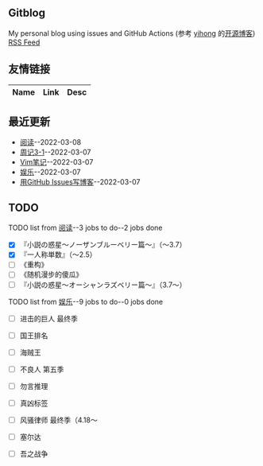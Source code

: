 ## Gitblog
My personal blog using issues and GitHub Actions (参考 [yihong](https://github.com/yihong0618) 的[开源博客](https://github.com/yihong0618/gitblog/issues/177))
[RSS Feed](https://raw.githubusercontent.com/wjianbo/blog-data/main/feed.xml)
## 友情链接
| Name | Link | Desc | 
 | ---- | ---- | ---- |
## 最近更新
- [阅读](https://github.com/wjianbo/blog-data/issues/5)--2022-03-08
- [周记3-1](https://github.com/wjianbo/blog-data/issues/4)--2022-03-07
- [Vim笔记](https://github.com/wjianbo/blog-data/issues/3)--2022-03-07
- [娱乐](https://github.com/wjianbo/blog-data/issues/2)--2022-03-07
- [用GitHub Issues写博客](https://github.com/wjianbo/blog-data/issues/1)--2022-03-07
## TODO
TODO list from [阅读](https://github.com/wjianbo/blog-data/issues/5)--3 jobs to do--2 jobs done
- [x] 『小説の惑星〜ノーザンブルーベリー篇～』（～3.7）
- [x] 『一人称単数』（～2.5）
- [ ] 《重构》
- [ ] 《随机漫步的傻瓜》
- [ ] 『小説の惑星〜オーシャンラズベリー篇～』（3.7〜）

TODO list from [娱乐](https://github.com/wjianbo/blog-data/issues/2)--9 jobs to do--0 jobs done
- [ ] 进击的巨人 最终季
- [ ] 国王排名
- [ ] 海贼王
- [ ] 不良人 第五季
- [ ] 勿言推理
- [ ] 真凶标签
- [ ] 风骚律师 最终季（4.18～
- [ ] 塞尔达
- [ ] 吾之战争

